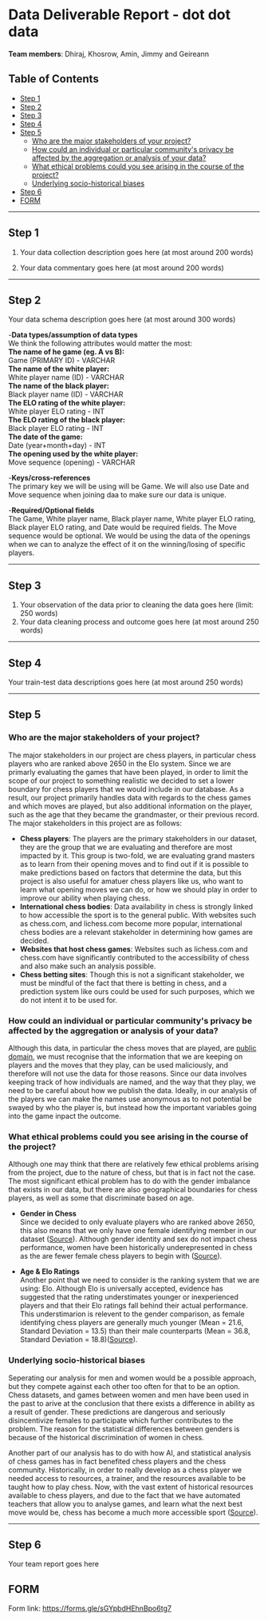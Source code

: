 # Data Deliverable Report - dot dot data
**Team members**: Dhiraj, Khosrow, Amin, Jimmy and Geireann

## Table of Contents
  - [Step 1](#step-1)
  - [Step 2](#step-2)
  - [Step 3](#step-3)
  - [Step 4](#step-4)
  - [Step 5](#step-5)
    - [Who are the major stakeholders of your project?](#who-are-the-major-stakeholders-of-your-project)
    - [How could an individual or particular community's privacy be affected by the aggregation or analysis of your data?](#how-could-an-individual-or-particular-communitys-privacy-be-affected-by-the-aggregation-or-analysis-of-your-data)
    - [What ethical problems could you see arising in the course of the project?](#what-ethical-problems-could-you-see-arising-in-the-course-of-the-project)
    - [Underlying socio-historical biases](#underlying-socio-historical-biases)
  - [Step 6](#step-6)
  - [FORM](#form)


***

## Step 1

1. Your data collection description goes here (at most around 200 words)

2. Your data commentary goes here (at most around 200 words)

***

## Step 2

Your data schema description goes here (at most around 300 words)

-**Data types/assumption of data types**<br>
We think the following attributes would matter the most:  
  **The name of he game (eg. A vs B):**<br>
  Game (PRIMARY ID) - VARCHAR  
  **The name of the white player:**<br>
  White player name (ID) - VARCHAR  
  **The name of the black player:**<br>
  Black player name (ID) - VARCHAR  
  **The ELO rating of the white player:**<br>
  White player ELO rating - INT  
  **The ELO rating of the black player:**<br>
  Black player ELO rating - INT  
  **The date of the game:**<br>
  Date (year+month+day) - INT  
  **The opening used by the white player:**<br>
  Move sequence (opening) - VARCHAR  

-**Keys/cross-references**<br>
  The primary key we will be using will be Game. We will also use Date and Move sequence when joining daa to make sure our data is unique.  

-**Required/Optional fields**<br>
  The Game, White player name, Black player name, White player ELO rating, Black player ELO rating, and Date would be required fields. The Move sequence would be optional. We would be using the data of the openings when we can to analyze the effect of it on the winning/losing of specific players.  
***

## Step 3

1. Your observation of the data prior to cleaning the data goes here (limit: 250 words)
2. Your data cleaning process and outcome goes here (at most around 250 words)

***

## Step 4

Your train-test data descriptions goes here (at most around 250 words)

***

## Step 5

### Who are the major stakeholders of your project?
The major stakeholders in our project are chess players, in particular chess players who are ranked above 2650 in the Elo system. Since we are primarly evaluating the games that have been played, in order to limit the scope of our project to something realistic we decided to set a lower boundary for chess players that we would include in our database. As a result, our project primarily handles data with regards to the chess games and which moves are played, but also additional information on the player, such as the age that they became the grandmaster, or their previous record. The major stakeholders in this project are as follows:
- **Chess players**: The players are the primary stakeholders in our dataset, they are the group that we are evaluating and therefore are most impacted by it. This group is two-fold, we are evaluating grand masters as to learn from their opening moves and to find out if it is possible to make predictions based on factors that determine the data, but this project is also useful for amatuer chess players like us, who want to learn what opening moves we can do, or how we should play in order to improve our ability when playing chess. 
- **International chess bodies**: Data availability in chess is strongly linked to how accessible the sport is to the general public. With websites such as chess.com, and lichess.com become more popular, international chess bodies are a relevant stakeholder in determining how games are decided. 
- **Websites that host chess games**: Websites such as lichess.com and chess.com have significantly contributed to the accessibility of chess and also make such an analysis possible. 
- **Chess betting sites**: Though this is not a significant stakeholder, we must be mindful of the fact that there is betting in chess, and a prediction system like ours could be used for such purposes, which we do not intent it to be used for. 

### How could an individual or particular community's privacy be affected by the aggregation or analysis of your data? 
Although this data, in particular the chess moves that are played, are [public domain](https://chess24.com/en/read/news/us-judge-agrees-with-chess24-on-chess-moves), we must recognise that the information that we are keeping on players and the moves that they play, can be used maliciously, and therefore will not use the data for those reasons. Since our data involves keeping track of how individuals are named, and the way that they play, we need to be careful about how we publish the data. Ideally, in our analysis of the players we can make the names use anonymous as to not potential be swayed by who the player is, but instead how the important variables going into the game inpact the outcome. 


### What ethical problems could you see arising in the course of the project?
Although one may think that there are relatively few ethical problems arising from the project, due to the nature of chess, but that is in fact not the case. The most significant ethical problem has to do with the gender imbalance that exists in our data, but there are also geographical boundaries for chess players, as well as some that discriminate based on age. 

- **Gender in Chess**<br>
Since we decided to only evaluate players who are ranked above 2650, this also means that we only have one female identifying member in our dataset ([Source](ratings.fide.com/top.phtml?list=women)). Although gender identity and sex do not impact chess performance, women have been historically underepresented in chess as the are fewer female chess players to begin with ([Source](https://journals.sagepub.com/doi/full/10.1177/0956797620924051)). 

- **Age & Elo Ratings**<br>
Another point that we need to consider is the ranking system that we are using: Elo. Although Elo is universally accepted, evidence has suggested that the rating understimates younger or inexperienced players and that their Elo ratings fall behind their actual performance. This understimarion is relevent to the gender comparison, as female identifying chess players are generally much younger (Mean = 21.6, Standard Deviation = 13.5) than their male counterparts (Mean = 36.8, Standard Deviation = 18.8)([Source](https://journals.sagepub.com/doi/full/10.1177/0956797620924051)). 

### Underlying socio-historical biases
Seperating our analysis for men and women would be a possible approach, but they compete against each other too often for that to be an option. Chess datasets, and games between women and men have been used in the past to arive at the conclusion that there exists a difference in ability as a result of gender. These predictions are dangerous and seriously disincentivize females to participate which further contributes to the problem. The reason for the statistical differences between genders is because of the historical discrimination of women in chess. 

Another part of our analysis has to do with how AI, and statistical analysis of chess games has in fact benefited chess players and the chess community. Historically, in order to really develop as a chess player we needed access to resources, a trainer, and the resources available to be taught how to play chess. Now, with the vast extent of historical resources available to chess players, and due to the fact that we have automated teachers that allow you to analyse games, and learn what the next best move would be, chess has become a much more accessible sport ([Source](https://towardsdatascience.com/how-22-years-of-ai-superiority-changed-chess-76eddd061cb0)).  


***

## Step 6


Your team report goes here

## FORM
Form link: https://forms.gle/sGYpbdHEhnBpo6tg7